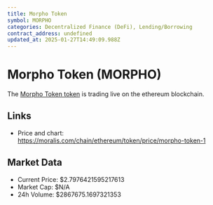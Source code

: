 ```yaml
---
title: Morpho Token
symbol: MORPHO
categories: Decentralized Finance (DeFi), Lending/Borrowing
contract_address: undefined
updated_at: 2025-01-27T14:49:09.988Z
---
```


# Morpho Token (MORPHO)
The [Morpho Token token](https://moralis.com/chain/ethereum/token/price/morpho-token-1) is trading live on the ethereum blockchain.

## Links
- Price and chart: https://moralis.com/chain/ethereum/token/price/morpho-token-1

## Market Data
- Current Price: $2.7976421595217613
- Market Cap: $N/A
- 24h Volume: $2867675.1697321353

